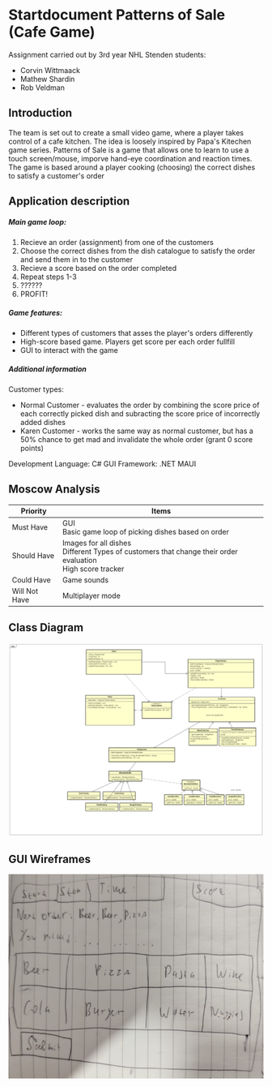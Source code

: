 # Startdocument Patterns of Sale (Cafe Game)
Assignment carried out by 3rd year NHL Stenden students:
* Corvin Wittmaack
* Mathew Shardin
* Rob Veldman
## Introduction
The team is set out to create a small video game, where a player takes control of a cafe kitchen. The idea is loosely inspired by Papa's Kitechen game series. Patterns of Sale is a game that allows one to learn to use a touch screen/mouse, imporve hand-eye coordination and reaction times. The game is based around a player cooking (choosing) the correct dishes to satisfy a customer's order
## Application description
##### Main game loop:
1. Recieve an order (assignment) from one of the customers
2. Choose the correct dishes from the dish catalogue to satisfy the order and send them in to the customer
3. Recieve a score based on the order completed
4. Repeat steps 1-3
5. ??????
6. PROFIT!

##### Game features:
* Different types of customers that asses the player's orders differently
* High-score based game. Players get score per each order fullfill
* GUI to interact with the game

##### Additional information
Customer types:
* Normal Customer - evaluates the order by combining the score price of each correctly picked dish and subracting the score price of incorrectly added dishes
* Karen Customer - works the same way as normal customer, but has a 50% chance to get mad and invalidate the whole order (grant 0 score points)

Development Language: C#
GUI Framework: .NET MAUI


## Moscow Analysis
| **Priority**  | **Items**                                                                                                                |
|---------------|--------------------------------------------------------------------------------------------------------------------------|
| Must Have     | GUI <br> Basic game loop of picking dishes based on order <br>                                                           |
| Should Have   | Images for all dishes <br> Different Types of customers that change their order evaluation <br> High score tracker <br>  |
| Could Have    | Game sounds <br>                                                                                                         |
| Will Not Have | Multiplayer mode <br>                                                                                                    |


## Class Diagram
![Class Diagram](PatternsOfSale_UML.png "Version 2.0 Class Diagram")

## GUI Wireframes
![Wireframe](Wireframe_sketch.png "Hand-sketched GUI frame")




